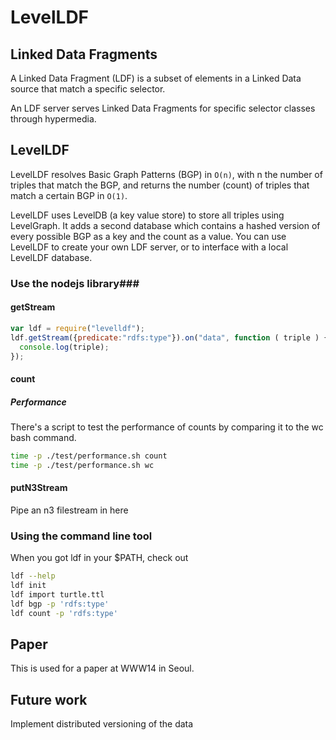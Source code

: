 # LevelLDF #

## Linked Data Fragments ##

A Linked Data Fragment (LDF) is a subset of elements in a Linked Data source that match a specific selector.

An LDF server serves Linked Data Fragments for specific selector classes through hypermedia.

## LevelLDF ##

LevelLDF resolves Basic Graph Patterns (BGP) in `O(n)`, with n the number of triples that match the BGP, and returns the number (count) of triples that match a certain BGP in `O(1)`.

LevelLDF uses LevelDB (a key value store) to store all triples using LevelGraph. It adds a second database which contains a hashed version of every possible BGP as a key and the count as a value. You can use LevelLDF to create your own LDF server, or to interface with a local LevelLDF database.

### Use the nodejs library###

#### getStream ####

```javascript
var ldf = require("levelldf");
ldf.getStream({predicate:"rdfs:type"}).on("data", function ( triple ) {
  console.log(triple);
});
```

#### count ####

##### Performance

There's a script to test the performance of counts by comparing it to the wc bash command.

```bash
time -p ./test/performance.sh count
time -p ./test/performance.sh wc
```

#### putN3Stream ####

Pipe an n3 filestream in here

### Using the command line tool ###

When you got ldf in your $PATH, check out

```bash
ldf --help
ldf init
ldf import turtle.ttl
ldf bgp -p 'rdfs:type'
ldf count -p 'rdfs:type'
```

## Paper ##

This is used for a paper at WWW14 in Seoul.

## Future work ##

Implement distributed versioning of the data
